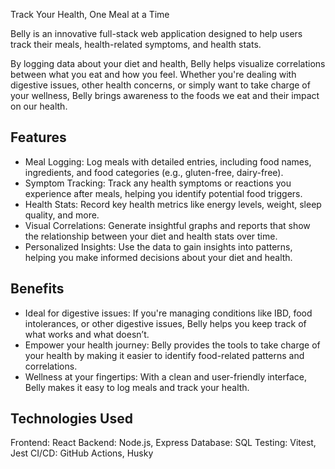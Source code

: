 Track Your Health, One Meal at a Time

Belly is an innovative full-stack web application designed to help users track their meals, health-related symptoms, and health stats.

By logging data about your diet and health, Belly helps visualize correlations between what you eat and how you feel. Whether you're dealing with digestive issues, other health concerns, or simply want to take charge of your wellness, Belly brings awareness to the foods we eat and their impact on our health.

## Features
- Meal Logging: Log meals with detailed entries, including food names, ingredients, and food categories (e.g., gluten-free, dairy-free).
- Symptom Tracking: Track any health symptoms or reactions you experience after meals, helping you identify potential food triggers.
- Health Stats: Record key health metrics like energy levels, weight, sleep quality, and more.
- Visual Correlations: Generate insightful graphs and reports that show the relationship between your diet and health stats over time.
- Personalized Insights: Use the data to gain insights into patterns, helping you make informed decisions about your diet and health.
## Benefits
- Ideal for digestive issues: If you're managing conditions like IBD, food intolerances, or other digestive issues, Belly helps you keep track of what works and what doesn’t.
- Empower your health journey: Belly provides the tools to take charge of your health by making it easier to identify food-related patterns and correlations.
- Wellness at your fingertips: With a clean and user-friendly interface, Belly makes it easy to log meals and track your health.
## Technologies Used
Frontend: React
Backend: Node.js, Express
Database: SQL
Testing: Vitest, Jest
CI/CD: GitHub Actions, Husky
